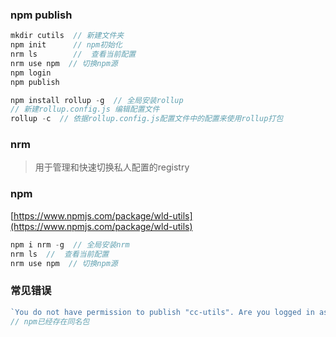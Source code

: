 ### npm publish

```javascript
mkdir cutils  // 新建文件夹
npm init      // npm初始化
nrm ls        //  查看当前配置
nrm use npm  // 切换npm源
npm login
npm publish

npm install rollup -g  // 全局安装rollup
// 新建rollup.config.js 编辑配置文件
rollup -c  // 依据rollup.config.js配置文件中的配置来使用rollup打包
```

### nrm
> 用于管理和快速切换私人配置的registry
### npm
[https://www.npmjs.com/package/wld-utils](https://www.npmjs.com/package/wld-utils)

```javascript
npm i nrm -g  // 全局安装nrm
nrm ls  //  查看当前配置
nrm use npm  // 切换npm源
```

### 常见错误
```javascript
`You do not have permission to publish "cc-utils". Are you logged in as the correct user?`
// npm已经存在同名包
```